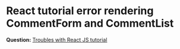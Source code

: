 # React tutorial error rendering CommentForm and CommentList
**Question:** [Troubles with React JS tutorial](http://stackoverflow.com/questions/30828826/react-tutorial-error-rendering-commentform-and-commentlist/)
